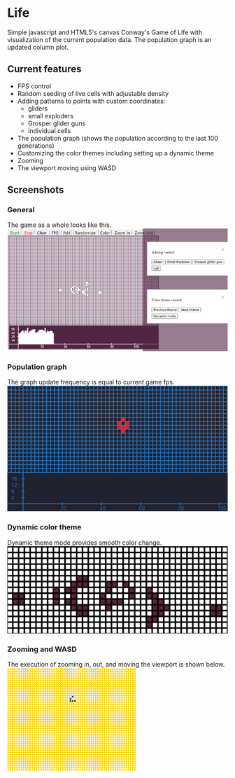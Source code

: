 # Life
Simple javascript and HTML5's canvas Conway's Game of Life with visualization of the current population data. The population graph is an updated column plot. 
## Current features
* FPS control
* Random seeding of live cells with adjustable density
* Adding patterns to points with custom coordinates:
  * gliders
  * small exploders
  * Grosper glider guns
  * individual cells
* The population graph (shows the population according to the last 100 generations)
* Customizing the color themes including setting up a dynamic theme
* Zooming
* The viewport moving using WASD
## Screenshots
### General
The game as a whole looks like this.
![](screen.png "")
### Population graph
The graph update frequency is equal to current game fps.
![](population_plot.gif "")
### Dynamic color theme
Dynamic theme mode provides smooth color change.
![](dynamic_color.gif "")
### Zooming and WASD
The execution of zooming in, out, and moving the viewport is shown below.
![](zooming.gif "")